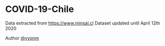 # COVID-19-Chile
 
Data extracted from https://www.minsal.cl 
Dataset updated until April 12th 2020

Author [@yyonm](https://www.linkedin.com/in/yyonm/)